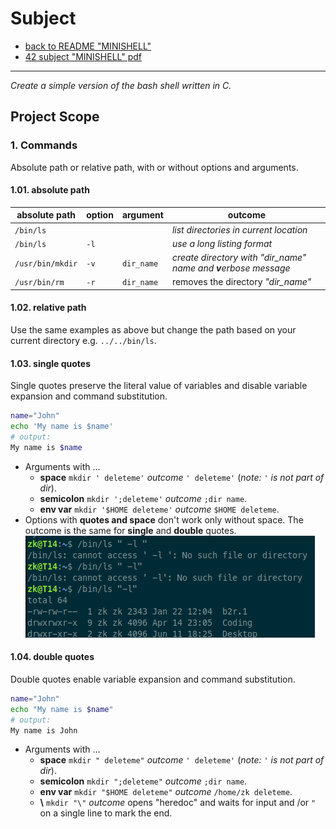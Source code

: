# Subject

- [back to README "MINISHELL"](../README.md)  
- [42 subject "MINISHELL" pdf](minishell.pdf)
---
*Create a simple version of the bash shell written in C.*

## Project Scope
### 1. Commands
Absolute path or relative path, with or without options and arguments.
#### 1.01. absolute path
|absolute path|option|argument|outcome|
|---|---|---|---|
|`/bin/ls`|||*list directories in current location*|
|`/bin/ls`|`-l`||*use a long listing format*|
|`/usr/bin/mkdir`|`-v`|`dir_name`|*create directory with "dir_name" name and **v**erbose message*|
|`/usr/bin/rm`|`-r`|`dir_name`|removes the directory *"dir_name"*|  

#### 1.02. relative path
Use the same examples as above but change the path based on your current directory e.g. `../../bin/ls`.

#### 1.03. single quotes
Single quotes preserve the literal value of variables and disable variable expansion and command substitution.
```bash
name="John"
echo 'My name is $name'
# output:
My name is $name
```
- Arguments with ...
	- **space** `mkdir ' deleteme'` *outcome* `' deleteme'` (*note:* `'` *is not part of dir*).  
	- **semicolon** `mkdir ';deleteme'` *outcome* `;dir name`.  
	- **env var** `mkdir '$HOME deleteme'` *outcome* `$HOME deleteme`.  
- Options with **quotes and space** don't work only without space. The outcome is the same for **single** and **double** quotes.
![double quotes](img/double_quote.png)

#### 1.04. double quotes
Double quotes enable variable expansion and command substitution.
```bash
name="John"
echo "My name is $name"
# output:
My name is John
```
- Arguments with ...
	- **space** `mkdir " deleteme"` *outcome* `' deleteme'` (*note:* `'` *is not part of dir*).  
	- **semicolon** `mkdir ";deleteme"` *outcome* `;dir name`.  
	- **env var** `mkdir "$HOME deleteme"` *outcome* `/home/zk deleteme`.  
	- **\\** `mkdir "\"` *outcome* opens "heredoc" and waits for input and /or `"` on a single line to mark the end.
